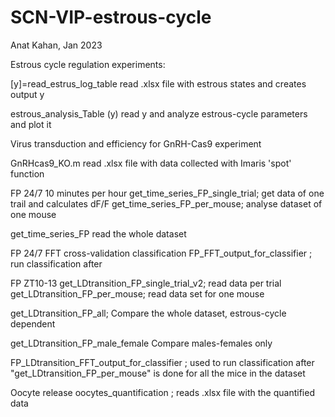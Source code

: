 # SCN-VIP-estrous-cycle
Anat Kahan, Jan 2023

Estrous cycle regulation experiments: 

[y]=read_estrus_log_table
read .xlsx file with estrous states and creates output y

estrous_analysis_Table (y)
read y and analyze estrous-cycle parameters and plot it 



Virus transduction and efficiency for GnRH-Cas9 experiment 

GnRHcas9_KO.m
read .xlsx file with data collected with Imaris 'spot' function 


FP 24/7 10 minutes per hour
get_time_series_FP_single_trial;
get data of one trail and calculates dF/F
get_time_series_FP_per_mouse;
analyse dataset of one mouse 

get_time_series_FP
read the whole dataset 

FP 24/7 FFT cross-validation classification
FP_FFT_output_for_classifier ; 
run classification after 

FP ZT10-13
get_LDtransition_FP_single_trial_v2;
read data per trial
get_LDtransition_FP_per_mouse;
read data set for one mouse

get_LDtransition_FP_all; 
Compare the whole dataset, estrous-cycle dependent 

get_LDtransition_FP_male_female 
Compare males-females only 

FP_LDtransition_FFT_output_for_classifier ;
used to run classification after "get_LDtransition_FP_per_mouse" is done for all the mice in the dataset


Oocyte release
oocytes_quantification ;
reads .xlsx file with the quantified data

